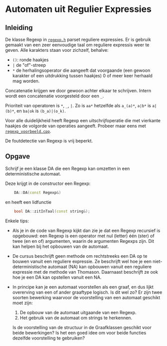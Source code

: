 # Automaten uit Regulier Expressies

## Inleiding

De klasse Regexp in [`regexp.h`](regexp.h) parset reguliere expressies. Er is gebruik gemaakt van een zeer eenvoudige taal om reguliere expressis weer te geven. Alle karakters staan voor zichzelf, behalve:
- `()`: ronde haakjes 
-  `|` de "of"-streep
-  `*` de herhalingsoperator die aangeeft dat voorgaande (een gewoon karakter of een uitdrukking tussen haakjes) 0 of meer keer herhaald mag worden.
  
Concatenatie krijgen we door gewoon achter elkaar te schrijven. Intern wordt een concatenatie voorgesteld door een `_`.

Prioriteit van operatoren is `*`, `_`, `|`. Zo is `aa*` hetzelfde als `a_(a)*`, `a|b*` is `a|(b)*`, en `ba|ok` is `(b_a)|(o_k)`.

Voor alle duidelijkheid heeft Regexp een uitschrijfoperatie die met vierkante haakjes de volgorde van operaties aangeeft. Probeer maar eens met [`regexp_voorbeeld.cpp`](src/regexp_voorbeeld.cpp). 

De foutdetectie van Regexp is vrij beperkt.

## Opgave

Schrijf je een klasse DA die een Regexp kan omzetten in een deterministische automaat. 

Deze krijgt in de constructor een Regexp:

```cpp
    DA::DA(const Regexp&)
```

en heeft een lidfunctie

```cpp
    bool DA::zitInTaal(const string&);
```

Enkele tips:

* Als je in de code van Regexp kijkt dan zie je dat een Regexp recursief is opgebouwd: 
  een Regexp is een operator met nul (letter) één (ster) of twee (en en of) argumenten, waarin de argumenten Regexps zijn. 
  Dit kan helpen bij het opbouwen van de automaat.

* De cursus beschrijft geen methode om rechtstreeks een DA op te bouwen vanuit een reguliere expressie. Ze beschrijft wel
  hoe je een niet-deterministische automaat (NA) kan opbouwen vanuit een reguliere expressie met de methode van Thomason.
  Daarnaast beschrijft ze ook hoe je een DA kan opstellen vanuit een NA.

* In principe kan je een automaat voorstellen als een graaf, en dus lijkt overerving van een of ander graaftype logisch. 
  Is dit wel zo? Er zijn twee soorten bewerking waarvoor de voorstelling van een automaat geschikt moet zijn:
  
  1. De opbouw van de automaat uitgaande van een Regexp.
  2. Het gebruik van de automaat om strings te herkennen.

  Is de voorstelling van de structuur in de Graafklassen geschikt voor beide bewerkingen? 
  Is het een goed idee om voor beide functies dezelfde voorstelling te gebruiken?
